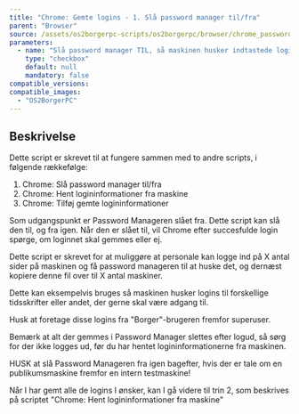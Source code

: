 ```yaml
---
title: "Chrome: Gemte logins - 1. Slå password manager til/fra"
parent: "Browser"
source: /assets/os2borgerpc-scripts/os2borgerpc/browser/chrome_password_manager_access_toggle.sh
parameters:
  - name: "Slå password manager TIL, så maskinen husker indtastede logins?"
    type: "checkbox"
    default: null
    mandatory: false
compatible_versions:
compatible_images:
  - "OS2BorgerPC"
---
```


## Beskrivelse
Dette script er skrevet til at fungere sammen med to andre scripts, i følgende rækkefølge:
1. Chrome: Slå password manager til/fra
2. Chrome: Hent logininformationer fra maskine
3. Chrome: Tilføj gemte logininformationer

Som udgangspunkt er Password Manageren slået fra.
Dette script kan slå den til, og fra igen. Når den er slået til, vil Chrome efter succesfulde login spørge, om loginnet skal gemmes eller ej.

Dette script er skrevet for at muliggøre at personale kan logge ind på X antal sider på maskinen og få password manageren til at huske det, og dernæst kopiere denne fil over til X antal maskiner.

Dette kan eksempelvis bruges så maskinen husker logins til forskellige tidsskrifter eller andet, der gerne skal være adgang til.

Husk at foretage disse logins fra "Borger"-brugeren fremfor superuser.

Bemærk at alt der gemmes i Password Manager slettes efter logud, så sørg for der ikke logges ud, før du har hentet logininformationerne fra maskinen.

HUSK at slå Password Manageren fra igen bagefter, hvis der er tale om en publikumsmaskine fremfor en intern testmaskine!

Når I har gemt alle de logins I ønsker, kan I gå videre til trin 2, som beskrives på scriptet
"Chrome: Hent logininformationer fra maskine"
